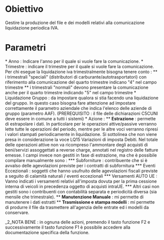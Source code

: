 
# Obiettivo

Gestire la produzione del file e dei modelli relativi alla comunicazione liquidazione periodica IVA.

# Parametri
 \* Anno :  Indicare l'anno per il quale si vuole fare la comunicazione.
 \* Trimestre :  indicare il trimestre per il quale si vuole fare la comunicazione.    Per chi esegue la liquidazione iva trimestralmente bisogna tenere conto : 
   \*\* i trimestrali "speciali" (distributori di carburante/autotrasportatori) con riferimento    alla comunicazione del quarto trimestre indicano "4" nel campo trimestre
   \*\* i trimestrali "normali" devono presentare la comunicazione anche per il quarto trimestre    indicando "5" nel campo trimestre
 \* Liquidazione Gruppo :  da impostare qualora si stia facendo una liquidazione del gruppo.    In questo caso bisogna fare attenzione ad impostare correttamente il parametro aziendale che     indica l'elenco delle aziende di gruppo (parametro AAF).    (PREREQUISITO :  il file delle dichiarazioni C5CUNI deve essere in comune a tutti i sistemi)
 \* Azione : 
 \*\* **Estrazione** :  permette di estrapolare i dati.       In particolare per le operazioni attive/passive verranno lette tutte le operazioni del periodo,    mentre per le altre voci verranno ripresi i valori stampati periodicamente in liquidazione.     Si sottolinea che non viene presa in considerazione la voce     LQ15 Variazioni di imposta Debiti.     Nel totale delle operazioni attive non va ricompreso l'ammontare degli acquisti     di beni/servizi assoggettati a reverse charge, annotati nel registro delle fatture emesse.     I campi invece non gestiti in fase di estrazione, ma che è possibile compilare manualmente     sono : 
     \*\*\* Subforniture :  contribuente che si è avvalso delle agevolazioni previste per i contratti        di subfornitura
     \*\*\* Eventi Eccezionali :  soggetti che hanno usufruito delle agevolazioni fiscali previste a         seguito di calamità naturali / eventi eccezionali
     \*\*\* Versamenti AUTO UE :  Vanno indicati i versamenti relativi all'imposta dovuta per la prima        cessione interna di veicoli in precedenza oggetto di acquisti intraUE.
     \*\*\* Altri casi non gestiti sono i contribuenti con contabilità separata e periodicità     diversa (sia mensile che trimestrale).
 \*\* **Manutenzione Manuale** :  mi permette di manutenere i dati estratti
 \*\* **Trasmissione e stampa modelli** :  mi permette di produrre il file da trasmettere all'agenzia delle entrate ed i modelli da conservare.

_2_NOTA BENE :  in ognuna delle azioni, premendo il tasto funzione F2 e successivamente il tasto funzione F1 è possibile accedere alla documentazione specifica della funzione.

